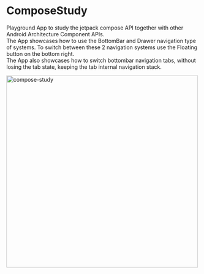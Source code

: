 # ComposeStudy
Playground App to study the jetpack compose API together with other Android Architecture Component APIs.
<BR>
The App showcases how to use the BottomBar and Drawer navigation type of systems. To switch between these 2 navigation systems use the Floating button on the bottom right.
<BR>
The App also showcases how to switch bottombar navigation tabs, without losing the tab state, keeping the tab internal navigation stack.

<img title="ComposeStudy" src="https://user-images.githubusercontent.com/5303301/222616853-160ba0f8-e858-49e9-a56e-4d5658190372.gif" alt="compose-study" width="500">
